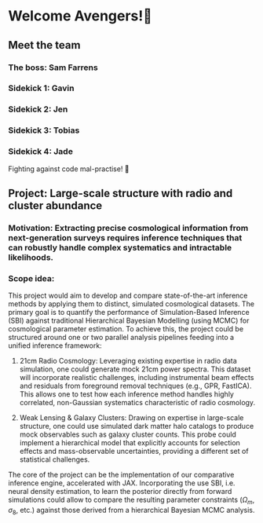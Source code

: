 # Welcome Avengers!🦸

## Meet the team

### The boss: Sam Farrens
### Sidekick 1: Gavin
### Sidekick 2: Jen
### Sidekick 3: Tobias
### Sidekick 4: Jade

Fighting against code mal-practise! 💪

## Project: Large-scale structure with radio and cluster abundance

### Motivation: Extracting precise cosmological information from next-generation surveys requires inference techniques that can robustly handle complex systematics and intractable likelihoods.

### Scope idea:

This project would aim to develop and compare state-of-the-art inference methods by applying them to distinct, simulated cosmological datasets. The primary goal is to quantify the performance of Simulation-Based Inference (SBI) against traditional Hierarchical Bayesian Modelling (using MCMC) for cosmological parameter estimation.
To achieve this, the project could be structured around one or two parallel analysis pipelines feeding into a unified inference framework:

1. 21cm Radio Cosmology: Leveraging existing expertise in radio data simulation, one could generate mock 21cm power spectra. This dataset will incorporate realistic challenges, including instrumental beam effects and residuals from foreground removal techniques (e.g., GPR, FastICA). This allows one to test how each inference method handles highly correlated, non-Gaussian systematics characteristic of radio cosmology.

2. Weak Lensing & Galaxy Clusters: Drawing on expertise in large-scale structure, one could use simulated dark matter halo catalogs to produce mock observables such as galaxy cluster counts. This probe could implement a hierarchical model that explicitly accounts for selection effects and mass-observable uncertainties, providing a different set of statistical challenges.

The core of the project can be the implementation of our comparative inference engine, accelerated with JAX. Incorporating the use SBI, i.e. neural density estimation, to learn the posterior directly from forward simulations could allow to compare the resulting parameter constraints ($\Omega_m$​, $\sigma_8$​, etc.) against those derived from a hierarchical Bayesian MCMC analysis.
